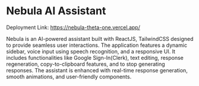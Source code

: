 # Nebula AI Assistant

Deployment Link: https://nebula-theta-one.vercel.app/

Nebula is an AI-powered assistant built with ReactJS, TailwindCSS designed to provide seamless user interactions. The application features a dynamic sidebar, voice input using speech recognition, and a responsive UI. It includes functionalities like Google Sign-In(Clerk), text editing, response regeneration, copy-to-clipboard features, and to stop generating responses. The assistant is enhanced with real-time response generation, smooth animations, and user-friendly components.



